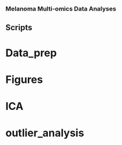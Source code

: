 ### Melanoma Multi-omics Data Analyses

## Scripts
# Data_prep

# Figures

# ICA

# outlier_analysis

